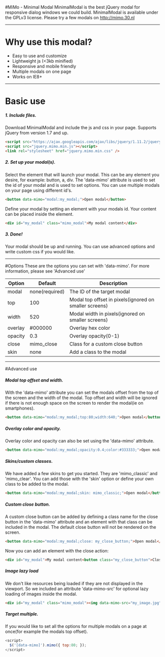 #MiMo - Minimal Modal
MinimalModal is the best jQuery modal for responsive dialog windows we could build. MinimalModal is available under the GPLv3 license. Please try a few modals on http://mimo.30.nl

***
# Why use this modal?
- Easy to use and customize
- Lightweight js (<3kb minified)
- Responsive and mobile friendly
- Multiple modals on one page
- Works on IE8+

***
# Basic use
##### 1. Include files.
Download MinimalModal and include the js and css in your page. Supports jQuery from version 1.7 and up.
```html
<script src="https://ajax.googleapis.com/ajax/libs/jquery/1.11.2/jquery.min.js"></script>
<script src="jquery.mimo.min.js"></script>
<link rel="stylesheet" href="jquery.mimo.min.css" />
```
##### 2. Set up your modal(s).
Select the element that will launch your modal. This can be any element you desire, for example: button, a, div. The 'data-mimo' attribute is used to set the id of your modal and is used to set options. You can use multiple modals on your page using different id's.
```html
<button data-mimo="modal:my_modal;">Open modal</button>
```
Define your modal by setting an element with your modals id. Your content can be placed inside the element. 
```html
<div id="my_modal" class="mimo_modal">My modal content</div>
```
##### 3. Done!
Your modal should be up and running. You can use advanced options and write custom css if you would like.
***
#Options
These are the options you can set with 'data-mimo'. For more information, please see 'Advanced use'

Option|Default|Description
---|---|---
modal|none(required)|The ID of the target modal
top|100|Modal top offset in pixels(ignored on smaller screens)
width|520|Modal width in pixels(ignored on smaller screens)
overlay|#000000|Overlay hex color
opacity|0.3|Overlay opacity(0-1)
close|mimo_close|Class for a custom close button
skin|none|Add a class to the modal
***
#Advanced use
##### Modal top offset and width.
With the 'data-mimo' attribute you can set the modals offset from the top of the screen and the width of the modal. Top offset and width will be ignored if there is not enough space on the screen to render the modal(ie on smartphones).
```html
<button data-mimo="modal:my_modal;top:80;width:640;">Open modal</button>
```
##### Overlay color and opacity.
Overlay color and opacity can also be set using the 'data-mimo' attribute.
```html
<button data-mimo="modal:my_modal;opacity:0.4;color:#333333;">Open modal</button>
```
##### Skins/custom classes.
We have added a few skins to get you started. They are 'mimo_classic' and 'mimo_clear'. You can add those with the 'skin' option or define your own class to be added to the modal. 
```html
<button data-mimo="modal:my_modal;skin: mimo_classic;">Open modal</button>
```
##### Custom close button.
A custom close button can be added by defining a class name for the close button in the 'data-mimo' attribute and an element with that class can be included in the modal. The default close button will not be rendered on the screen.
```html
<button data-mimo="modal:my_modal;close: my_close_button;">Open modal</button>
```
Now you can add an element with the close action:
```html
<div id="my_modal">My modal content<button class="my_close_button">Close</button></div>
```
##### Image lazy load
We don't like resources being loaded if they are not displayed in the viewport. So we included an attribute 'data-mimo-src' for optional lazy loading of images inside the modal.
```html
<div id="my_modal" class="mimo_modal"><img data-mimo-src="my_image.jpg" alt=""/></div>
```
#####  Target multiple.
If you would like to set all the options for multiple modals on a page at once(for example the modals top offset).
```javascript
<script>
  $('[data-mimo]').mimo({ top:80; });
</script>
```
